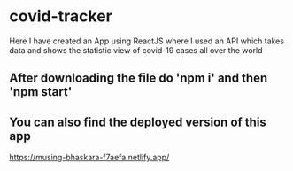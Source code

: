 # covid-tracker

Here I have created an App using ReactJS where I used an API which takes data and shows the statistic view of covid-19 cases all over the world

## After downloading the file do 'npm i' and then 'npm start'

## You can also find the deployed version of this app

https://musing-bhaskara-f7aefa.netlify.app/
